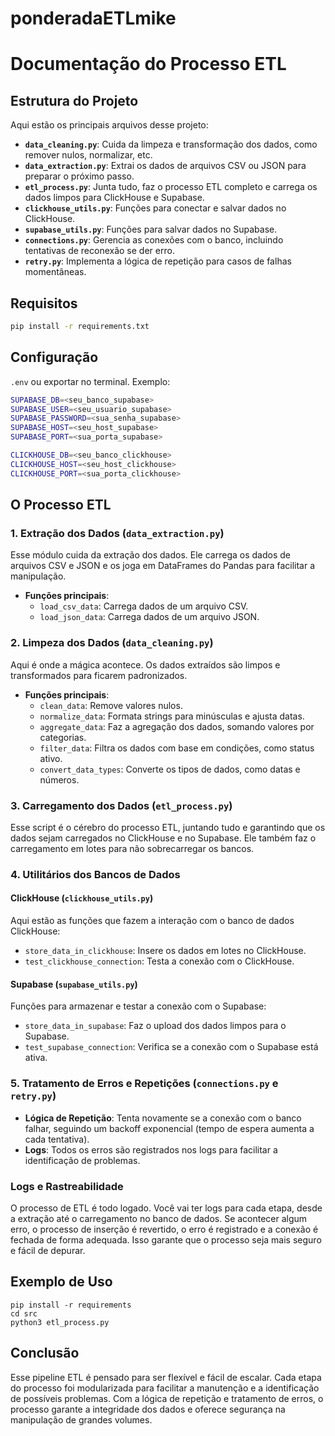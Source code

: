 # ponderadaETLmike

# Documentação do Processo ETL

## Estrutura do Projeto

Aqui estão os principais arquivos desse projeto:

- **`data_cleaning.py`**: Cuida da limpeza e transformação dos dados, como remover nulos, normalizar, etc.
- **`data_extraction.py`**: Extrai os dados de arquivos CSV ou JSON para preparar o próximo passo.
- **`etl_process.py`**: Junta tudo, faz o processo ETL completo e carrega os dados limpos para ClickHouse e Supabase.
- **`clickhouse_utils.py`**: Funções para conectar e salvar dados no ClickHouse.
- **`supabase_utils.py`**: Funções para salvar dados no Supabase.
- **`connections.py`**: Gerencia as conexões com o banco, incluindo tentativas de reconexão se der erro.
- **`retry.py`**: Implementa a lógica de repetição para casos de falhas momentâneas.

## Requisitos



```bash
pip install -r requirements.txt
```

## Configuração

 `.env` ou exportar no terminal. Exemplo:

```bash
SUPABASE_DB=<seu_banco_supabase>
SUPABASE_USER=<seu_usuario_supabase>
SUPABASE_PASSWORD=<sua_senha_supabase>
SUPABASE_HOST=<seu_host_supabase>
SUPABASE_PORT=<sua_porta_supabase>

CLICKHOUSE_DB=<seu_banco_clickhouse>
CLICKHOUSE_HOST=<seu_host_clickhouse>
CLICKHOUSE_PORT=<sua_porta_clickhouse>
```

## O Processo ETL

### 1. Extração dos Dados (`data_extraction.py`)

Esse módulo cuida da extração dos dados. Ele carrega os dados de arquivos CSV e JSON e os joga em DataFrames do Pandas para facilitar a manipulação.

- **Funções principais**:
  - `load_csv_data`: Carrega dados de um arquivo CSV.
  - `load_json_data`: Carrega dados de um arquivo JSON.

### 2. Limpeza dos Dados (`data_cleaning.py`)

Aqui é onde a mágica acontece. Os dados extraídos são limpos e transformados para ficarem padronizados.

- **Funções principais**:
  - `clean_data`: Remove valores nulos.
  - `normalize_data`: Formata strings para minúsculas e ajusta datas.
  - `aggregate_data`: Faz a agregação dos dados, somando valores por categorias.
  - `filter_data`: Filtra os dados com base em condições, como status ativo.
  - `convert_data_types`: Converte os tipos de dados, como datas e números.

### 3. Carregamento dos Dados (`etl_process.py`)

Esse script é o cérebro do processo ETL, juntando tudo e garantindo que os dados sejam carregados no ClickHouse e no Supabase. Ele também faz o carregamento em lotes para não sobrecarregar os bancos.

### 4. Utilitários dos Bancos de Dados

#### ClickHouse (`clickhouse_utils.py`)

Aqui estão as funções que fazem a interação com o banco de dados ClickHouse:

- `store_data_in_clickhouse`: Insere os dados em lotes no ClickHouse.
- `test_clickhouse_connection`: Testa a conexão com o ClickHouse.

#### Supabase (`supabase_utils.py`)

Funções para armazenar e testar a conexão com o Supabase:

- `store_data_in_supabase`: Faz o upload dos dados limpos para o Supabase.
- `test_supabase_connection`: Verifica se a conexão com o Supabase está ativa.

### 5. Tratamento de Erros e Repetições (`connections.py` e `retry.py`)

- **Lógica de Repetição**: Tenta novamente se a conexão com o banco falhar, seguindo um backoff exponencial (tempo de espera aumenta a cada tentativa).
- **Logs**: Todos os erros são registrados nos logs para facilitar a identificação de problemas.

### Logs e Rastreabilidade

O processo de ETL é todo logado. Você vai ter logs para cada etapa, desde a extração até o carregamento no banco de dados. Se acontecer algum erro, o processo de inserção é revertido, o erro é registrado e a conexão é fechada de forma adequada. Isso garante que o processo seja mais seguro e fácil de depurar.

## Exemplo de Uso


```
pip install -r requirements
cd src
python3 etl_process.py
```


## Conclusão

Esse pipeline ETL é pensado para ser flexível e fácil de escalar. Cada etapa do processo foi modularizada para facilitar a manutenção e a identificação de possíveis problemas. Com a lógica de repetição e tratamento de erros, o processo garante a integridade dos dados e oferece segurança na manipulação de grandes volumes.